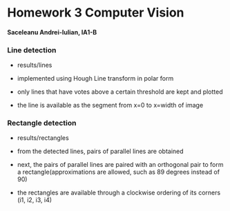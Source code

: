 # Homework 3 Computer Vision
#### Saceleanu Andrei-Iulian, IA1-B

### Line detection

- results/lines

- implemented using Hough Line transform in polar form

- only lines that have votes above a certain threshold are kept and plotted

- the line is available as the segment from x=0 to x=width of image

### Rectangle detection

- results/rectangles

- from the detected lines, pairs of parallel lines are obtained

- next, the pairs of parallel lines are paired with an orthogonal pair
to form a rectangle(approximations are allowed, such as 89 degrees instead of 90)

- the rectangles are available through a clockwise ordering of its corners (i1, i2, i3, i4)
